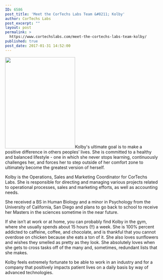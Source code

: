 ```yaml
---
ID: 6586
post_title: 'Meet the CorTechs Labs Team &#8211; Kolby'
author: CorTechs Labs
post_excerpt: ""
layout: post
permalink: >
  https://www.cortechslabs.com/meet-the-cortechs-labs-team-kolby/
published: true
post_date: 2017-01-31 14:52:00
---
```

<img class="alignright size-medium wp-image-6147" src="https://www.cortechslabs.com/wp-content/uploads/2017/02/Kolby-230x300.jpg" alt="" width="230" height="300" />Kolby's ultimate goal is to make a positive difference in others peoples’ lives. She is committed to a healthy and balanced lifestyle - one in which she never stops learning, continuously challenges her, and forces her to step outside of her comfort zone to ultimately become the greatest version of herself.

Kolby is the Operations, Sales and Marketing Coordinator for CorTechs Labs. She is responsible for directing and managing various projects related to operational processes, sales and marketing efforts, as well as accounting needs.

She received a BS in Human Biology and a minor in Psychology from the University of California, San Diego and plans to go back to school to receive her Masters in the sciences sometime in the near future.

If she isn’t at work or at home, you can probably find Kolby in the gym, where she usually spends about 15 hours (!!) a week. She is 100% percent addicted to caffeine, coffee, and chocolate, and is thankful that you cannot overdose on chicken because she eats a ton of it. She also loves sunflowers and wishes they smelled as pretty as they look. She absolutely loves when she gets to cross tasks off of the many and, sometimes, redundant lists that she makes.

Kolby feels extremely fortunate to be able to work in an industry and for a company that positively impacts patient lives on a daily basis by way of advanced technologies.

&nbsp;